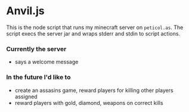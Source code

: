 # Anvil.js

This is the node script that runs my minecraft server on ```peticol.as```. The script execs the server jar and wraps stderr and stdin to script actions.

### Currently the server
* says a welcome message

### In the future I'd like to
* create an assasins game, reward players for killing other players assigned
* reward players with gold, diamond, weapons on correct kills

